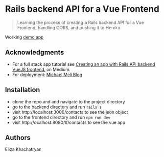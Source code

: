 # Rails backend API for a Vue Frontend

> Learning the process of creating a Rails backend API for a Vue Frontend, handling CORS, and pushing it to Heroku.  

Working [demo app](https://limitless-inlet-24308.herokuapp.com/#/contacts)

## Acknowledgments

- For a full stack app tutorial see [Creating an app with Rails API backend VueJS frontend.](https://medium.com/@sfcooper/creating-an-app-with-rails-api-backend-vuejs-frontend-403d2df61dab) on Medium.
- For deployment: [Michael Meli Blog](https://michaelmeli.com/deployment/2017/09/11/deploying-rails-and-vue-to-heroku.html)


## Installation

- clone the repo and and navigate to the project directory
- go to the backend directory and run `rails s`
- visit http://localhost:3000/contacts to see the json object
- go to the frontend directory and run `npm run dev`
- visit http://ocalhost:8080/#/contacts to see the vue app

## Authors

Eliza Khachatryan

